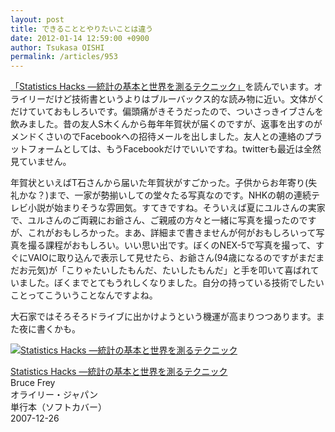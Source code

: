 ```yaml
---
layout: post
title: できることとやりたいことは違う
date: 2012-01-14 12:59:00 +0900
author: Tsukasa OISHI
permalink: /articles/953
---
```



[「Statistics Hacks ―統計の基本と世界を測るテクニック」](http://www.amazon.co.jp/Statistics-Hacks-%E2%80%95%E7%B5%B1%E8%A8%88%E3%81%AE%E5%9F%BA%E6%9C%AC%E3%81%A8%E4%B8%96%E7%95%8C%E3%82%92%E6%B8%AC%E3%82%8B%E3%83%86%E3%82%AF%E3%83%8B%E3%83%83%E3%82%AF-Bruce-Frey/dp/4873113350%3FSubscriptionId%3DAKIAIKJECTBTL3JTYTKA%26tag%3Dkaeruspoon-22%26linkCode%3Dxm2%26camp%3D2025%26creative%3D165953%26creativeASIN%3D4873113350)を読んでいます。オライリーだけど技術書というよりはブルーバックス的な読み物に近い。文体がくだけていておもしろいです。偏頭痛がきそうだったので、ついさっきイブさんを飲みました。昔の友人S木くんから毎年年賀状が届くのですが、返事を出すのがメンドくさいのでFacebookへの招待メールを出しました。友人との連絡のプラットフォームとしては、もうFacebookだけでいいですね。twitterも最近は全然見ていません。  

年賀状といえばT石さんから届いた年賀状がすごかった。子供からお年寄り(失礼かな？)まで、一家が勢揃いしての堂々たる写真なのです。NHKの朝の連続テレビ小説が始まりそうな雰囲気。すてきですね。そういえば夏にユルさんの実家で、ユルさんのご両親にお爺さん、ご親戚の方々と一緒に写真を撮ったのですが、これがおもしろかった。まあ、詳細まで書きませんが何がおもしろいって写真を撮る課程がおもしろい。いい思い出です。ぼくのNEX-5で写真を撮って、すぐにVAIOに取り込んで表示して見せたら、お爺さん(94歳になるのですがまだまだお元気)が「こりゃたいしたもんだ、たいしたもんだ」と手を叩いて喜ばれていました。ぼくまでとてもうれしくなりました。自分の持っている技術でしたいことってこういうことなんですよね。  

大石家ではそろそろドライブに出かけようという機運が高まりつつあります。また夜に書くかも。  

 [![Statistics Hacks ―統計の基本と世界を測るテクニック](https://images-na.ssl-images-amazon.com/images/I/41p-vlsQf1L._SL160_.jpg "Statistics Hacks ―統計の基本と世界を測るテクニック")](http://www.amazon.co.jp/Statistics-Hacks-%E2%80%95%E7%B5%B1%E8%A8%88%E3%81%AE%E5%9F%BA%E6%9C%AC%E3%81%A8%E4%B8%96%E7%95%8C%E3%82%92%E6%B8%AC%E3%82%8B%E3%83%86%E3%82%AF%E3%83%8B%E3%83%83%E3%82%AF-Bruce-Frey/dp/4873113350%3FSubscriptionId%3DAKIAIKJECTBTL3JTYTKA%26tag%3Dkaeruspoon-22%26linkCode%3Dxm2%26camp%3D2025%26creative%3D165953%26creativeASIN%3D4873113350)  

 [Statistics Hacks ―統計の基本と世界を測るテクニック](http://www.amazon.co.jp/Statistics-Hacks-%E2%80%95%E7%B5%B1%E8%A8%88%E3%81%AE%E5%9F%BA%E6%9C%AC%E3%81%A8%E4%B8%96%E7%95%8C%E3%82%92%E6%B8%AC%E3%82%8B%E3%83%86%E3%82%AF%E3%83%8B%E3%83%83%E3%82%AF-Bruce-Frey/dp/4873113350%3FSubscriptionId%3DAKIAIKJECTBTL3JTYTKA%26tag%3Dkaeruspoon-22%26linkCode%3Dxm2%26camp%3D2025%26creative%3D165953%26creativeASIN%3D4873113350)  
Bruce Frey  
オライリー・ジャパン  
単行本（ソフトカバー）  
2007-12-26  

